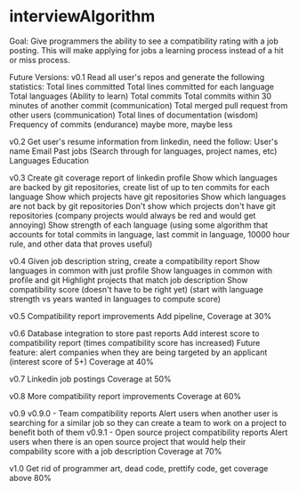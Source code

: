# interviewAlgorithm
Goal: Give programmers the ability to see a compatibility rating with a job posting.  This will make applying for jobs a learning process instead of a hit or miss process.

Future Versions:
v0.1
  Read all user's repos and generate the following statistics:
    Total lines committed
    Total lines committed for each language
    Total languages (Ability to learn)
    Total commits
    Total commits within 30 minutes of another commit (communication)
    Total merged pull request from other users (communication)
    Total lines of documentation (wisdom)
    Frequency of commits (endurance)
    maybe more, maybe less

v0.2
  Get user's resume information from linkedin, need the follow:
    User's name
    Email
    Past jobs (Search through for languages, project names, etc)
    Languages
    Education
    
v0.3
  Create git coverage report of linkedin profile
    Show which languages are backed by git repositories, create list of up to ten commits for each language
    Show which projects have git repositories
    Show which languages are not back by git repositories
    Don't show which projects don't have git repositories (company projects would always be red and would get annoying)
    Show strength of each language (using some algorithm that accounts for total commits in language, last commit in language, 10000 hour rule, and other data that proves useful)

v0.4
  Given job description string, create a compatibility report
    Show languages in common with just profile
    Show languages in common with profile and git
    Highlight projects that match job description
    Show compatibility score (doesn't have to be right yet) (start with language strength vs years wanted in languages to compute score)
    
v0.5
  Compatibility report improvements
  Add pipeline, Coverage at 30%

v0.6
  Database integration to store past reports
    Add interest score to compatibility report (times compatibility score has increased)
    Future feature: alert companies when they are being targeted by an applicant (interest score of 5+)
  Coverage at 40%

v0.7
  Linkedin job postings
  Coverage at 50%

v0.8
  More compatibility report improvements
  Coverage at 60%
  
v0.9
  v0.9.0 - Team compatibility reports
    Alert users when another user is searching for a similar job so they can create a team to work on a project to benefit both of them
  v0.9.1 - Open source project compatibility reports
    Alert users when there is an open source project that would help their compability score with a job description
  Coverage at 70%
    
v1.0
  Get rid of programmer art, dead code, prettify code, get coverage above 80%
